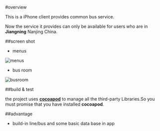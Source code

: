 #overview

This is a iPhone client provides common bus service. <br />

Now the service it provides  can only be available for users who are in **Jiangning** Nanjing China.

##screen shot

* menus

![menus](http://img.my.csdn.net/uploads/201306/20/1371728604_8405.PNG)

* bus room

![busroom](http://img.my.csdn.net/uploads/201306/20/1371728590_6339.PNG)

##build & test

the project uses **[cocoapod](http://cocoapods.org/)** to manage all the third-party Libraries.So you must promise that you have installed **cocoapod**.


##advantage
* build-in line/bus and some basic data base in app